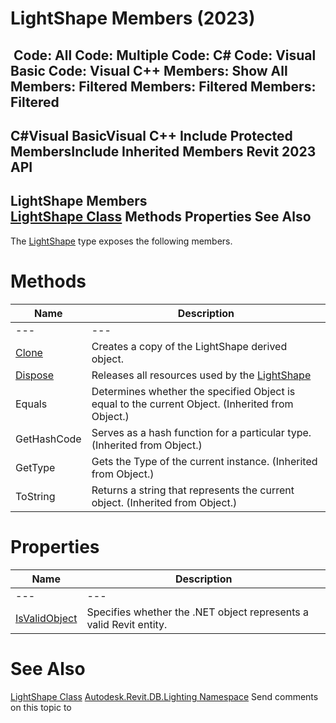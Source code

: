 # LightShape Members (2023)

﻿
 Code: All Code: Multiple Code: C# Code: Visual Basic Code: Visual C++  Members: Show All Members: Filtered Members: Filtered Members: Filtered   
---  
C#Visual BasicVisual C++
Include Protected MembersInclude Inherited Members
Revit 2023 API  
---  
LightShape Members  
[LightShape Class](6fc9d0d9-21ac-9192-0178-115be3a48dc7.md "LightShape Class") Methods Properties See Also  
---  
The [LightShape](6fc9d0d9-21ac-9192-0178-115be3a48dc7.md "LightShape Class") type exposes the following members.
# Methods
| Name | Description |
| --- | --- |
| --- | --- | --- |
| [Clone](189b18d1-2efc-49f7-da12-a157c6a745b6.md "Clone Method") | Creates a copy of the LightShape derived object. |
| [Dispose](342f5f07-befa-c392-35ec-83ad48763628.md "Dispose Method") | Releases all resources used by the [LightShape](6fc9d0d9-21ac-9192-0178-115be3a48dc7.md "LightShape Class") |
| Equals | Determines whether the specified Object is equal to the current Object. (Inherited from Object.) |
| GetHashCode | Serves as a hash function for a particular type.  (Inherited from Object.) |
| GetType | Gets the Type of the current instance. (Inherited from Object.) |
| ToString | Returns a string that represents the current object. (Inherited from Object.) |

# Properties
| Name | Description |
| --- | --- |
| --- | --- | --- |
| [IsValidObject](114aa517-ec9d-25a8-7b03-213d1458ba95.md "IsValidObject Property") | Specifies whether the .NET object represents a valid Revit entity. |

# See Also
[LightShape Class](6fc9d0d9-21ac-9192-0178-115be3a48dc7.md "LightShape Class")
[Autodesk.Revit.DB.Lighting Namespace](a6a04f07-7fd2-0a4e-12e7-01842ee6daaf.md "Autodesk.Revit.DB.Lighting Namespace")
Send comments on this topic to 